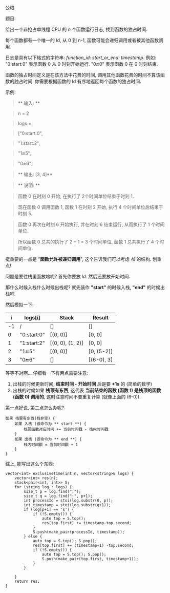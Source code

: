 公粮. 

题目: 

给出一个非抢占单线程 CPU 的 *n* 个函数运行日志, 找到函数的独占时间. 

每个函数都有一个唯一的 Id, 从 0 到 n-1, 函数可能会递归调用或者被其他函数调用. 

日志是具有以下格式的字符串: *function_id: start_or_end: timestamp*. 例如: "0:start:0" 表示函数 0 从 0 时刻开始运行. "0:end:0" 表示函数 0 在 0 时刻结束. 

函数的独占时间定义是在该方法中花费的时间, 调用其他函数花费的时间不算该函数的独占时间. 你需要根据函数的 Id 有序地返回每个函数的独占时间. 

示例: 

> ** 输入: **

> n = 2

> logs = 

> ["0:start:0",

>  "1:start:2",

>  "1:end:5",

>  "0:end:6"]

> ** 输出: [3, 4]**

> ** 说明: **

> 函数 0 在时刻 0 开始, 在执行了  2个时间单位结束于时刻 1. 

> 现在函数 0 调用函数 1, 函数 1 在时刻 2 开始, 执行 4 个时间单位后结束于时刻 5. 

> 函数 0 再次在时刻 6 开始执行, 并在时刻 6 结束运行, 从而执行了 1 个时间单位. 

> 所以函数 0 总共的执行了 2 + 1 = 3 个时间单位, 函数 1 总共执行了 4 个时间单位. 

挺重要的一点是 "**函数允许被递归调用**", 这个告诉我们可以考虑 *栈* 的结构. 划重点! 

问题是要往栈里面放啥呢? 首先你要放 *Id*. 然后还要放开始时间. 

那什么时候入栈什么时候出栈呢? 就先装作 **"start"** 的时候入栈, **"end"** 的时候出栈吧. 

然后模拟一下: 

   i | logs[i]     | Stack            | Result
-----|-------------|------------------|----------
  -1 | /           | []               | []
   0 | "0:start:0" | [(0, 0)]         | [0, 0]
   1 | "1:start:2" | [(0, 0), (1, 2)] | [0, 0]
   2 | "1:end:5"   | [(0, 0)]         | [0, (5-2)]
   3 | "0:end:6"   | []               | [(6-0), 3]

等等不对啊... 仔细看一下有两点需要注意: 

1. 出栈的时候更新时间, **结束时间 - 开始时间** 后是要 **+1s** 的 (简单的数学)
2. 出栈的时候如果 **栈顶有东西**, 这代表 **当前结束的函数 (函数 1) 是栈顶的函数 (函数 0) 调用的**, 这时注意时间不要重复计算 (就像上面的 (6-0)). 

第一点好说, 第二点怎么办呢? 

```
如果 栈里有东西(栈非空) {
    如果 入栈 (该命令为 ** start **) {
        栈顶函数对应时间 += 当前时间戳 - 栈内时间戳
    }
    如果 出栈 (该命令为 ** end **) {
        栈内时间戳 = 当前时间戳 + 1
    }
}
```

综上, 能写出这么个东西: 

```
vector<int> exclusiveTime(int n, vector<string>& logs) {
    vector<int> res(n);
    stack<pair<int, int>> S;
    for (string log : logs) {
        size_t p = log.find(":");
        size_t q = log.find(":", p+1);
        int processId = stoi(log.substr(0, p));
        int timestamp = stoi(log.substr(q+1));
        if (log[p+1] == 's') {
            if (!S.empty()) {
                auto top = S.top();
                res[top.first] += timestamp-top.second;
            }
            S.push(make_pair(processId, timestamp));
        } else {
            auto top = S.top(); S.pop();
            res[top.first] += (timestamp+1) -top.second;
            if (!S.empty()) {
                auto top = S.top(); S.pop();
                S.push(make_pair(top.first, timestamp+1));
            }
        }
        
    }
    return res;
}
```
